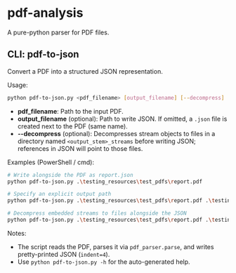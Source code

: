 # pdf-analysis

A pure-python parser for PDF files.

## CLI: pdf-to-json

Convert a PDF into a structured JSON representation.

Usage:

```bash
python pdf-to-json.py <pdf_filename> [output_filename] [--decompress]
```

- **pdf_filename**: Path to the input PDF.
- **output_filename** (optional): Path to write JSON. If omitted, a `.json` file is created next to the PDF (same name).
- **--decompress** (optional): Decompresses stream objects to files in a directory named `<output_stem>_streams` before writing JSON; references in JSON will point to those files.

Examples (PowerShell / cmd):

```bash
# Write alongside the PDF as report.json
python pdf-to-json.py .\testing_resources\test_pdfs\report.pdf

# Specify an explicit output path
python pdf-to-json.py .\testing_resources\test_pdfs\report.pdf .\testing_resources\test_pdfs\report.parsed.json

# Decompress embedded streams to files alongside the JSON
python pdf-to-json.py .\testing_resources\test_pdfs\report.pdf .\testing_resources\test_pdfs\report.parsed.json --decompress
```

Notes:
- The script reads the PDF, parses it via `pdf_parser.parse`, and writes pretty-printed JSON (`indent=4`).
- Use `python pdf-to-json.py -h` for the auto-generated help.


